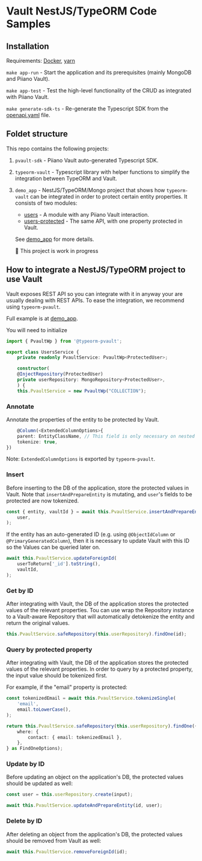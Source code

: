 # Vault NestJS/TypeORM Code Samples

## Installation

Requirements: [Docker](https://docs.docker.com/get-docker/), [yarn](https://github.com/yarnpkg/yarn)

`make app-run` - Start the application and its prerequisites (mainly MongoDB and Piiano Vault). 

`make app-test` - Test the high-level functionality of the CRUD as integrated with Piiano Vault.

`make generate-sdk-ts` - Re-generate the Typescript SDK from the [openapi.yaml](/pvault-sdk/openapi.yaml) file.

## Foldet structure

This repo contains the following projects:

1. `pvault-sdk` - Piiano Vault auto-generated Typescript SDK.

2. `typeorm-vault` - Typescript library with helper functions to simplify the integration between TypeORM and Vault.
   
3. `demo_app` - NestJS/TypeORM/Mongo project that shows how `typeorm-vault` can be integrated in order to protect certain entity properties. It consists of two modules:
    * [users](/demo_app/src/users/) - A module with any Piiano Vault interaction.
    * [users-protected](/demo_app/src/users-protected/) - The same API, with one property protected in Vault.
  
    See [demo_app](/demo_app) for more details.

    :construction: This project is work in progress 

## How to integrate a NestJS/TypeORM project to use Vault

Vault exposes REST API so you can integrate with it in anyway your are usually dealing with REST APIs. To ease the integration, we recommend using `typeorm-pvault`.

Full example is at [demo_app](/demo_app/src/users-protected/).

You will need to initialize 

```ts
import { PvaultWp } from '@typeorm-pvault';

export class UsersService {
    private readonly PvaultService: PvaultWp<ProtectedUser>;

    constructor(
    @InjectRepository(ProtectedUser)
    private userRepository: MongoRepository<ProtectedUser>,
    ) {
    this.PvaultService = new PvaultWp("COLLECTION");
```
### Annotate
Annotate the properties of the entity to be protected by Vault.

```ts
    @Column(<ExtendedColumnOptions>{
    parent: EntityClassName, // This field is only necessary on nested Entities.
    tokenize: true,
})
```

Note: `ExtendedColumnOptions` is exported by `typeorm-pvault`.

### Insert
Before inserting to the DB of the application, store the protected values in Vault.
Note that `insertAndPrepareEntity` is mutating, and `user`'s fields to be protected are now tokenized.

```ts
const { entity, vaultId } = await this.PvaultService.insertAndPrepareEntity(
    user,
);
```

If the entity has an auto-generated ID (e.g. using `@ObjectIdColumn` or `@PrimaryGeneratedColumn`), then it is necessary to update Vault with this ID so the Values can be queried later on.

```ts
await this.PvaultService.updateForeignId(
    userToReturn['_id'].toString(),
    vaultId,
);
```

### Get by ID
After integrating with Vault, the DB of the application stores the protected values of the relevant properties. Tou can use wrap the Repository instance to a Vault-aware Repository that will automatically detokenize the entity and return the original values.

```ts
this.PvaultService.safeRepository(this.userRepository).findOne(id);
```

### Query by protected property
After integrating with Vault, the DB of the application stores the protected values of the relevant properties. In order to query by a protected property, the input value should be tokenized first.

For example, if the "email" property is protected:
```ts
const tokenizedEmail = await this.PvaultService.tokenizeSingle(
    'email',
    email.toLowerCase(),
);

return this.PvaultService.safeRepository(this.userRepository).findOne({
    where: {
        contact: { email: tokenizedEmail },
    },
} as FindOneOptions);
```

### Update by ID
Before updating an object on the application's DB, the protected values should be updated as well:

```ts
const user = this.userRepository.create(input);

await this.PvaultService.updateAndPrepareEntity(id, user);
```

### Delete by ID
After deleting an object from the application's DB, the protected values should be removed from Vault as well:

```ts
await this.PvaultService.removeForeignId(id);
```